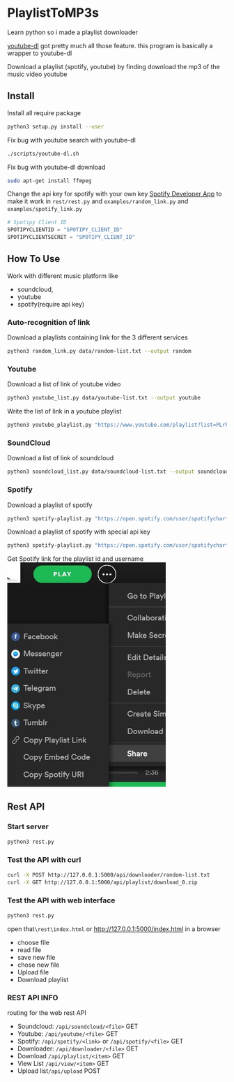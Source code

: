 # PlaylistToMP3s
Learn python so i made a playlist downloader

[youtube-dl](https://github.com/ytdl-org/youtube-dl) got pretty much all those feature. this program is basically a wrapper to youtube-dl

Download a playlist (spotify, youtube) by finding  download the mp3 of the music video youtube

## Install

Install all require package
```bash
python3 setup.py install --user
```
Fix bug with youtube search with youtube-dl
```bash
./scripts/youtube-dl.sh
```
Fix bug with youtube-dl download
```bash
sudo apt-get install ffmpeg
```

Change the api key for spotify with your own key [Spotify Developer App](https://developer.spotify.com/dashboard/login) to make it work in `rest/rest.py` and `examples/random_link.py` and `examples/spotify_link.py`
```python
# Spotipy Client ID
SPOTIPYCLIENTID = "SPOTIPY_CLIENT_ID"
SPOTIPYCLIENTSECRET = "SPOTIPY_CLIENT_ID"
```

## How To Use
Work with different music platform like 
- soundcloud, 
- youtube
- spotify(require api key)

### Auto-recognition of link
Download a playlists containing link for the 3 different services

```bash  
python3 random_link.py data/random-list.txt --output random
```

### Youtube

Download a list of link of youtube video
```bash  
python3 youtube_list.py data/youtube-list.txt --output youtube
```
Write the list of link in a youtube playlist
```bash  
python3 youtube_playlist.py "https://www.youtube.com/playlist?list=PLrhzvIcii6GNjpARdnO4ueTUAVR9eMBpc" --output youtube
```

### SoundCloud

Download a list of link of soundcloud
```bash  
python3 soundcloud_list.py data/soundcloud-list.txt --output soundcloud
```

### Spotify

Download a playlist of spotify
```bash  
python3 spotify-playlist.py "https://open.spotify.com/user/spotifycharts/playlist/37i9dQZEVXbMDoHDwVN2tF?si=ZBG2E3XeSbGHEH0vZcYYTQ"  --output "Spotify-Playlist"
```
Download a playlist of spotify with special api key
```bash  
python3 spotify-playlist.py "https://open.spotify.com/user/spotifycharts/playlist/37i9dQZEVXbMDoHDwVN2tF?si=ZBG2E3XeSbGHEH0vZcYYTQ" --output "Spotify-Playlist" --spotipyid CLIENTID --spotipysecret CLIENTSECRET"
```
Get Spotify link for the playlist id and username
![Get Spotify link for the playlist id](image/spotify_uri.jpg "Spotify URI GET")

## Rest API

### Start server

 ```bash  
python3 rest.py
```

### Test the API with curl
 ```bash  
curl -X POST http://127.0.0.1:5000/api/downloader/random-list.txt
curl -X GET http://127.0.0.1:5000/api/playlist/download_0.zip
```

###  Test the API with web interface
 ```bash  
python3 rest.py
```

open that`\rest\index.html` or http://127.0.0.1:5000/index.html in a browser
- choose file
- read file
- save new file
- chose new file
- Upload file
- Download playlist


### REST API INFO
routing for the web rest API

- Soundcloud:  `/api/soundcloud/<file>` GET
- Youtube:  `/api/youtube/<file>` GET
- Spotify:  `/api/spotify/<link>` or `/api/spotify/<file>` GET
- Downloader:  `/api/downloader/<file>` GET
- Download `/api/playlist/<item>` GET
- View List `/api/view/<item>` GET
- Upload list`/api/upload` POST

